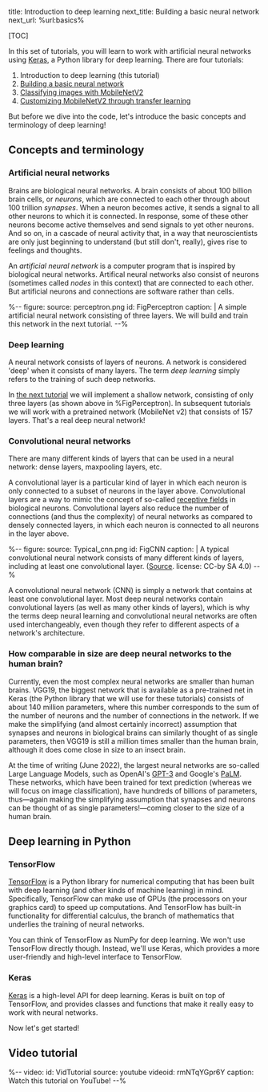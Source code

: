 title: Introduction to deep learning
next_title: Building a basic neural network
next_url: %url:basics%


[TOC]


In this set of tutorials, you will learn to work with artificial neural networks using [Keras](https://keras.io/), a Python library for deep learning. There are four tutorials:

1. Introduction to deep learning (this tutorial)
2. [Building a basic neural network](%link:basics%)
3. [Classifying images with MobileNetV2](%link:image-classification%)
4. [Customizing MobileNetV2 through transfer learning](%link:transfer-learning%)

But before we dive into the code, let's introduce the basic concepts and terminology of deep learning!


## Concepts and terminology

### Artificial neural networks

Brains are biological neural networks. A brain consists of about 100 billion brain cells, or *neurons*, which are connected to each other through about 100 trillion *synapses*. When a neuron becomes active, it sends a signal to all other neurons to which it is connected. In response, some of these other neurons become active themselves and send signals to yet other neurons. And so on, in a cascade of neural activity that, in a way that neuroscientists are only just beginning to understand (but still don't, really), gives rise to feelings and thoughts.

An *artificial neural network* is a computer program that is inspired by biological neural networks. Artifical neural networks also consist of neurons (sometimes called *nodes* in this context) that are connected to each other. But artificial neurons and connections are software rather than cells.


%--
figure:
    source: perceptron.png
    id: FigPerceptron
    caption: |
        A simple artificial neural network consisting of three layers. We will build and train this network in the next tutorial.
--%


### Deep learning

A neural network consists of layers of neurons. A network is considered 'deep' when it consists of many layers. The term *deep learning* simply refers to the training of such deep networks.

In [the next tutorial](%link:basics%) we will implement a shallow network, consisting of only three layers (as shown above in %FigPerceptron). In subsequent tutorials we will work with a pretrained network (MobileNet v2) that consists of 157 layers. That's a real deep neural network!


### Convolutional neural networks

There are many different kinds of layers that can be used in a neural network: dense layers, maxpooling layers, etc.

A convolutional layer is a particular kind of layer in which each neuron is only connected to a subset of neurons in the layer above. Convolutional layers are a way to mimic the concept of so-called [receptive fields](https://en.wikipedia.org/wiki/Receptive_field) in biological neurons. Convolutional layers also reduce the number of connections (and thus the complexity) of neural networks as compared to densely connected layers, in which each neuron is connected to all neurons in the layer above.


%--
figure:
    source: Typical_cnn.png
    id: FigCNN
    caption: |
        A typical convolutional neural network consists of many different kinds of layers, including at least one convolutional layer.
        ([Source](https://commons.wikimedia.org/wiki/File:Typical_cnn.png). license: CC-by SA 4.0)
--%

A convolutional neural network (CNN) is simply a network that contains at least one convolutional layer. Most deep neural networks contain convolutional layers (as well as many other kinds of layers), which is why the terms deep neural learning and convolutional neural networks are often used interchangeably, even though they refer to different aspects of a network's architecture.


### How comparable in size are deep neural networks to the human brain?

Currently, even the most complex neural networks are smaller than human brains. VGG19, the biggest network that is available as a pre-trained net in Keras (the Python library that we will use for these tutorials) consists of about 140 million parameters, where this number corresponds to the sum of the number of neurons and the number of connections in the network. If we make the simplifying (and almost certainly incorrect) assumption that synapses and neurons in biological brains can similarly thought of as single parameters, then VGG19 is still a million times smaller than the human brain, although it does come close in size to an insect brain.

At the time of writing (June 2022), the largest neural networks are so-called Large Language Models, such as OpenAI's [GPT-3](https://openai.com/blog/gpt-3-apps/) and Google's [PaLM](https://ai.googleblog.com/2022/04/pathways-language-model-palm-scaling-to.html). These networks, which have been trained for text prediction (whereas we will focus on image classification), have hundreds of billions of parameters, thus—again making the simplifying assumption that synapses and neurons can be thought of as single parameters!—coming closer to the size of a human brain.


## Deep learning in Python

### TensorFlow

[TensorFlow](https://www.tensorflow.org/) is a Python library for numerical computing that has been built with deep learning (and other kinds of machine learning) in mind. Specifically, TensorFlow can make use of GPUs (the processors on your graphics card) to speed up computations. And TensorFlow has built-in functionality for differential calculus, the branch of mathematics that underlies the training of neural networks.

You can think of TensorFlow as NumPy for deep learning. We won't use TensorFlow directly though. Instead, we'll use Keras, which provides a more user-friendly and high-level interface to TensorFlow.


### Keras

[Keras](https://keras.io/) is a high-level API for deep learning. Keras is built on top of TensorFlow, and provides classes and functions that make it really easy to work with neural networks. 

Now let's get started!


## Video tutorial

%--
video:
    id: VidTutorial
    source: youtube
    videoid: rmNTqYGpr6Y
    caption: Watch this tutorial on YouTube!
--%
